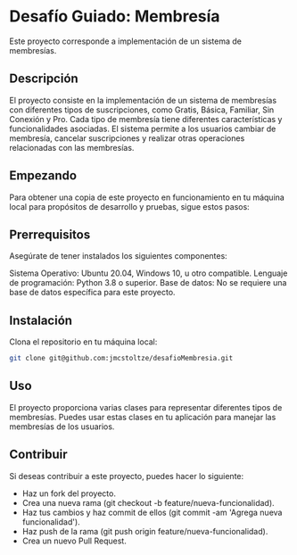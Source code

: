 # Desafío Guiado: Membresía

Este proyecto corresponde a implementación de un sistema de membresías.

## Descripción

El proyecto consiste en la implementación de un sistema de membresías con diferentes tipos de suscripciones, como Gratis, Básica, Familiar, Sin Conexión y Pro. Cada tipo de membresía tiene diferentes características y funcionalidades asociadas. El sistema permite a los usuarios cambiar de membresía, cancelar suscripciones y realizar otras operaciones relacionadas con las membresías.

## Empezando

Para obtener una copia de este proyecto en funcionamiento en tu máquina local para propósitos de desarrollo y pruebas, sigue estos pasos:

## Prerrequisitos

Asegúrate de tener instalados los siguientes componentes:

Sistema Operativo: Ubuntu 20.04, Windows 10, u otro compatible.
Lenguaje de programación: Python 3.8 o superior.
Base de datos: No se requiere una base de datos específica para este proyecto.

## Instalación

Clona el repositorio en tu máquina local:

```bash
git clone git@github.com:jmcstoltze/desafioMembresia.git
```

## Uso

El proyecto proporciona varias clases para representar diferentes tipos de membresías. Puedes usar estas clases en tu aplicación para manejar las membresías de los usuarios.

## Contribuir

Si deseas contribuir a este proyecto, puedes hacer lo siguiente:

- Haz un fork del proyecto.
- Crea una nueva rama (git checkout -b feature/nueva-funcionalidad).
- Haz tus cambios y haz commit de ellos (git commit -am 'Agrega nueva funcionalidad').
- Haz push de la rama (git push origin feature/nueva-funcionalidad).
- Crea un nuevo Pull Request.
